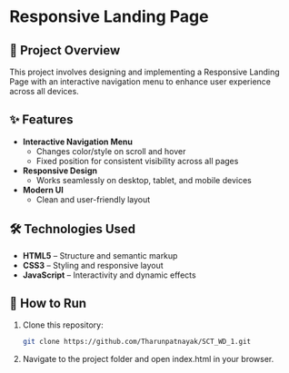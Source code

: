 # Responsive Landing Page  

## 📌 Project Overview   
This project involves designing and implementing a Responsive Landing Page with an interactive navigation menu to enhance user experience across all devices.  

## ✨ Features  
- **Interactive Navigation Menu**  
  - Changes color/style on scroll and hover  
  - Fixed position for consistent visibility across all pages  
- **Responsive Design**  
  - Works seamlessly on desktop, tablet, and mobile devices  
- **Modern UI**  
  - Clean and user-friendly layout  

## 🛠️ Technologies Used  
- **HTML5** – Structure and semantic markup  
- **CSS3** – Styling and responsive layout  
- **JavaScript** – Interactivity and dynamic effects    

## 📂 How to Run  
1. Clone this repository:  
   ```bash
   git clone https://github.com/Tharunpatnayak/SCT_WD_1.git

2. Navigate to the project folder and open index.html in your browser.

